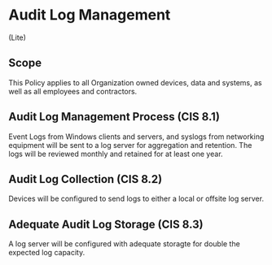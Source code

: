 # Audit Log Management
(Lite)
## Scope
This Policy applies to all Organization owned devices, data and systems, as well as all employees and contractors.
## Audit Log Management Process (CIS 8.1)
Event Logs from Windows clients and servers, and syslogs from networking equipment will be sent to a log server for aggregation and retention. The logs will be reviewed monthly and retained for at least one year.

## Audit Log Collection (CIS 8.2)
Devices will be configured to send logs to either a local or offsite log server.

## Adequate Audit Log Storage (CIS 8.3)
A log server will be configured with adequate storagte for double the expected log capacity.

